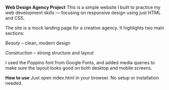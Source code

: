 **Web Design Agency Project**
This is a simple website I built to practice my web development skills — focusing on responsive design using just HTML and CSS.

The site is a mock landing page for a creative agency. It highlights two main sections:

_Beauty_ – clean, modern design

_Construction_ – strong structure and layout

I used the Poppins font from Google Fonts, and added media queries to make sure the layout looks good on both desktop and mobile screens.

**How to use**
Just open index.html in your browser. No setup or installation needed.
